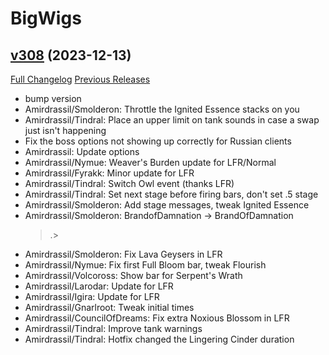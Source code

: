 # BigWigs

## [v308](https://github.com/BigWigsMods/BigWigs/tree/v308) (2023-12-13)
[Full Changelog](https://github.com/BigWigsMods/BigWigs/compare/v307.2...v308) [Previous Releases](https://github.com/BigWigsMods/BigWigs/releases)

- bump version  
- Amirdrassil/Smolderon: Throttle the Ignited Essence stacks on you  
- Amirdrassil/Tindral: Place an upper limit on tank sounds in case a swap just isn't happening  
- Fix the boss options not showing up correctly for Russian clients  
- Amirdrassil: Update options  
- Amirdrassil/Nymue: Weaver's Burden update for LFR/Normal  
- Amirdrassil/Fyrakk: Minor update for LFR  
- Amirdrassil/Tindral: Switch Owl event (thanks LFR)  
- Amirdrassil/Tindral: Set next stage before firing bars, don't set .5 stage  
- Amirdrassil/Smolderon: Add stage messages, tweak Ignited Essence  
- Amirdrassil/Smolderon: BrandofDamnation -> BrandOfDamnation  
    >.>  
- Amirdrassil/Smolderon: Fix Lava Geysers in LFR  
- Amirdrassil/Nymue: Fix first Full Bloom bar, tweak Flourish  
- Amirdrassil/Volcoross: Show bar for Serpent's Wrath  
- Amirdrassil/Larodar: Update for LFR  
- Amirdrassil/Igira: Update for LFR  
- Amirdrassil/Gnarlroot: Tweak initial times  
- Amirdrassil/CouncilOfDreams: Fix extra Noxious Blossom in LFR  
- Amirdrassil/Tindral: Improve tank warnings  
- Amirdrassil/Tindral: Hotfix changed the Lingering Cinder duration  
